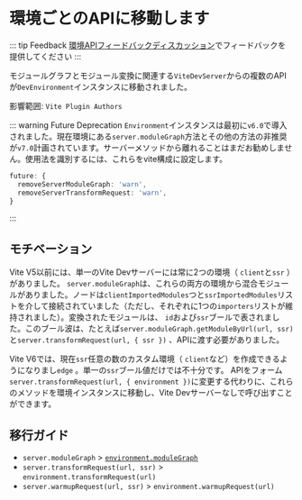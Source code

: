 # 環境ごとのAPIに移動します

::: tip Feedback
[環境APIフィードバックディスカッション](https://github.com/vitejs/vite/discussions/16358)でフィードバックを提供してください
:::

モジュールグラフとモジュール変換に関連する`ViteDevServer`からの複数のAPIが`DevEnvironment`インスタンスに移動されました。

影響範囲: `Vite Plugin Authors`

::: warning Future Deprecation
`Environment`インスタンスは最初に`v6.0`で導入されました。現在環境にある`server.moduleGraph`方法とその他の方法の非推奨が`v7.0`計画されています。サーバーメソッドから離れることはまだお勧めしません。使用法を識別するには、これらをvite構成に設定します。

```ts
future: {
  removeServerModuleGraph: 'warn',
  removeServerTransformRequest: 'warn',
}
```

:::

## モチベーション

Vite V5以前には、単一のVite Devサーバーには常に2つの環境（ `client`と`ssr` ）がありました。 `server.moduleGraph`は、これらの両方の環境から混合モジュールがありました。ノードは`clientImportedModules`つと`ssrImportedModules`リストを介して接続されていました（ただし、それぞれに1つの`importers`リストが維持されました）。変換されたモジュールは、 `id`および`ssr`ブールで表されました。このブール波は、たとえば`server.moduleGraph.getModuleByUrl(url, ssr)`と`server.transformRequest(url, { ssr })` 、APIに渡す必要がありました。

Vite V6では、現在`ssr`任意の数のカスタム環境（ `client`など）を作成できるようになりまし`edge` 。単一の`ssr`ブール値だけでは不十分です。 APIをフォーム`server.transformRequest(url, { environment })`に変更する代わりに、これらのメソッドを環境インスタンスに移動し、Vite Devサーバーなしで呼び出すことができます。

## 移行ガイド

- `server.moduleGraph` > [`environment.moduleGraph`](/ja/guide/api-environment#separate-module-graphs)
- `server.transformRequest(url, ssr)` > `environment.transformRequest(url)`
- `server.warmupRequest(url, ssr)` > `environment.warmupRequest(url)`
